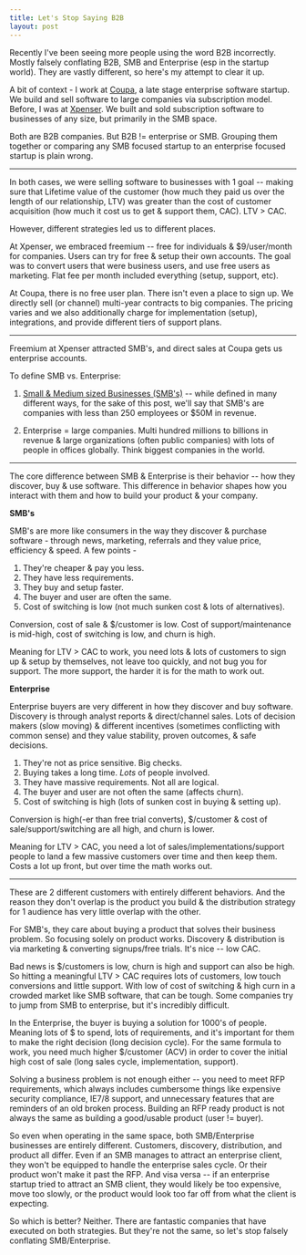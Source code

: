 ```yaml
---
title: Let's Stop Saying B2B
layout: post
---
```


Recently I've been seeing more people using the word B2B incorrectly. Mostly falsely conflating B2B, SMB and Enterprise (esp in the startup world). They are vastly different, so here's my attempt to clear it up.

A bit of context - I work at [Coupa](http://bit.ly/U4ZvG1), a late stage enterprise software startup. We build and sell software to large companies via subscription model. Before, I was at [Xpenser](http://bit.ly/18MuCue). We built and sold subscription software to businesses of any size, but primarily in the SMB space. 

Both are B2B companies. But B2B != enterprise or SMB. Grouping them together or comparing any SMB focused startup to an enterprise focused startup is plain wrong.

<hr>  

In both cases, we were selling software to businesses with 1 goal -- making sure that Lifetime value of the customer (how much they paid us over the length of our relationship, LTV) was greater than the cost of customer acquisition (how much it cost us to get & support them, CAC). LTV > CAC. 

However, different strategies led us to different places. 

At Xpenser, we embraced freemium -- free for individuals & $9/user/month for companies. Users can try for free & setup their own accounts. The goal was to convert users that were business users, and use free users as marketing. Flat fee per month included everything (setup, support, etc).

At Coupa, there is no free user plan. There isn't even a place to sign up. We directly sell (or channel) multi-year contracts to big companies. The pricing varies and we also additionally charge for implementation (setup), integrations, and provide different tiers of support plans.

<hr>

Freemium at Xpenser attracted SMB's, and direct sales at Coupa gets us enterprise accounts.

To define SMB vs. Enterprise:

1. [Small & Medium sized Businesses (SMB's)](http://en.wikipedia.org/wiki/Small_and_medium_enterprises) -- while defined in many different ways, for the sake of this post, we'll say that SMB's are companies with less than 250 employees or $50M in revenue.

2. Enterprise = large companies. Multi hundred millions to billions in revenue & large organizations (often public companies) with lots of people in offices globally. Think biggest companies in the world.

<hr>

The core difference between SMB & Enterprise is their behavior -- how they discover, buy & use software. This difference in behavior shapes how you interact with them and how to build your product & your company. 

**SMB's**

SMB's are more like consumers in the way they discover & purchase software - through news, marketing, referrals and they value price, efficiency & speed. A few points -

1. They're cheaper & pay you less.
2. They have less requirements.
3. They buy and setup faster.
4. The buyer and user are often the same.
5. Cost of switching is low (not much sunken cost & lots of alternatives).

Conversion, cost of sale & $/customer is low. Cost of support/maintenance is mid-high, cost of switching is low, and churn is high.

Meaning for LTV > CAC to work, you need lots & lots of customers to sign up & setup by themselves, not leave too quickly, and not bug you for support. The more support, the harder it is for the math to work out.

**Enterprise**

Enterprise buyers are very different in how they discover and buy software. Discovery is through analyst reports & direct/channel sales. Lots of decision makers (slow moving) & different incentives (sometimes conflicting with common sense) and they value stability, proven outcomes, & safe decisions.

1. They're not as price sensitive. Big checks.
2. Buying takes a long time. *Lots* of people involved.
3. They have massive requirements. Not all are logical.
4. The buyer and user are not often the same (affects churn).
5. Cost of switching is high (lots of sunken cost in buying & setting up). 

Conversion is high(-er than free trial converts), $/customer & cost of sale/support/switching are all high, and churn is lower.

Meaning for LTV > CAC, you need a lot of sales/implementations/support people to land a few massive customers over time and then keep them. Costs a lot up front, but over time the math works out.

<hr>

These are 2 different customers with entirely different behaviors. And the reason they don't overlap is the product you build & the distribution strategy for 1 audience has very little overlap with the other. 

For SMB's, they care about buying a product that solves their business problem. So focusing solely on product works. Discovery & distribution is via marketing & converting signups/free trials. It's nice -- low CAC. 

Bad news is $/customers is low, churn is high and support can also be high. So hitting a meaningful LTV > CAC requires lots of customers, low touch conversions and little support. With low of cost of switching & high curn in a crowded market like SMB software, that can be tough. Some companies try to jump from SMB to enterprise, but it's incredibly difficult.

In the Enterprise, the buyer is buying a solution for 1000's of people. Meaning lots of $ to spend, lots of requirements, and it's important for them to make the right decision (long decision cycle). For the same formula to work, you need much higher $/customer (ACV) in order to cover the initial high cost of sale (long sales cycle, implementation, support). 

Solving a business problem is not enough either -- you need to meet RFP requirements, which always includes cumbersome things like expensive security compliance, IE7/8 support, and unnecessary features that are reminders of an old broken process. Building an RFP ready product is not always the same as building a good/usable product (user != buyer).   

So even when operating in the same space, both SMB/Enterprise businesses are entirely different. Customers, discovery, distribution, and product all differ. Even if an SMB manages to attract an enterprise client, they won't be equipped to handle the enterprise sales cycle. Or their product won't make it past the RFP. And visa versa -- if an enterprise startup tried to attract an SMB client, they would likely be too expensive, move too slowly, or the product would look too far off from what the client is expecting. 

So which is better? Neither. There are fantastic companies that have executed on both strategies. But they're not the same, so let's stop falsely conflating SMB/Enterprise.
